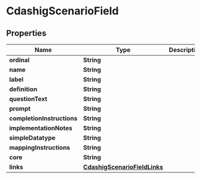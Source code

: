 

# CdashigScenarioField


## Properties

Name | Type | Description | Notes
------------ | ------------- | ------------- | -------------
**ordinal** | **String** |  |  [optional]
**name** | **String** |  |  [optional]
**label** | **String** |  |  [optional]
**definition** | **String** |  |  [optional]
**questionText** | **String** |  |  [optional]
**prompt** | **String** |  |  [optional]
**completionInstructions** | **String** |  |  [optional]
**implementationNotes** | **String** |  |  [optional]
**simpleDatatype** | **String** |  |  [optional]
**mappingInstructions** | **String** |  |  [optional]
**core** | **String** |  |  [optional]
**links** | [**CdashigScenarioFieldLinks**](CdashigScenarioFieldLinks.md) |  |  [optional]



